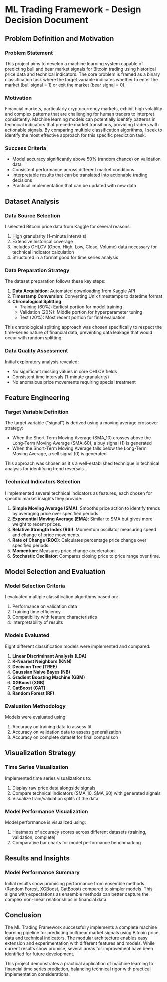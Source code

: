 # ML Trading Framework - Design Decision Document

## Problem Definition and Motivation

### Problem Statement

This project aims to develop a machine learning system capable of predicting bull and bear market signals for Bitcoin trading using historical price data and technical indicators. The core problem is framed as a binary classification task where the target variable indicates whether to enter the market (bull signal = 1) or exit the market (bear signal = 0).

### Motivation

Financial markets, particularly cryptocurrency markets, exhibit high volatility and complex patterns that are challenging for human traders to interpret consistently. Machine learning models can potentially identify patterns in technical indicators that precede market transitions, providing traders with actionable signals. By comparing multiple classification algorithms, I seek to identify the most effective approach for this specific prediction task.

### Success Criteria

- Model accuracy significantly above 50% (random chance) on validation data
- Consistent performance across different market conditions
- Interpretable results that can be translated into actionable trading decisions
- Practical implementation that can be updated with new data

## Dataset Analysis

### Data Source Selection

I selected Bitcoin price data from Kaggle for several reasons:

1. High granularity (1-minute intervals)
2. Extensive historical coverage
3. Includes OHLCV (Open, High, Low, Close, Volume) data necessary for technical indicator calculation
4. Structured in a format good for time series analysis

### Data Preparation Strategy

The dataset preparation follows these key steps:

1. **Data Acquisition**: Automated downloading from Kaggle API
2. **Timestamp Conversion**: Converting Unix timestamps to datetime format
3. **Chronological Splitting**:
    - Training (60%): Earliest portion for model training
    - Validation (20%): Middle portion for hyperparameter tuning
    - Test (20%): Most recent portion for final evaluation

This chronological splitting approach was chosen specifically to respect the time-series nature of financial data, preventing data leakage that would occur with random splitting.

### Data Quality Assessment

Initial exploratory analysis revealed:

- No significant missing values in core OHLCV fields
- Consistent time intervals (1-minute granularity)
- No anomalous price movements requiring special treatment

## Feature Engineering

### Target Variable Definition

The target variable ("signal") is derived using a moving average crossover strategy:

- When the Short-Term Moving Average (SMA_10) crosses above the Long-Term Moving Average (SMA_60), a buy signal (1) is generated
- When the Short-Term Moving Average falls below the Long-Term Moving Average, a sell signal (0) is generated

This approach was chosen as it's a well-established technique in technical analysis for identifying trend reversals.

### Technical Indicators Selection

I implemented several technical indicators as features, each chosen for specific market insights they provide:

1. **Simple Moving Average (SMA)**: Smooths price action to identify trends by averaging price over specified periods.
2. **Exponential Moving Average (EMA)**: Similar to SMA but gives more weight to recent prices.
3. **Relative Strength Index (RSI)**: Momentum oscillator measuring speed and change of price movements.
4. **Rate of Change (ROC)**: Calculates percentage price change over specified periods.
5. **Momentum**: Measures price change acceleration.
6. **Stochastic Oscillator**: Compares closing price to price range over time.

## Model Selection and Evaluation

### Model Selection Criteria

I evaluated multiple classification algorithms based on:

1. Performance on validation data
2. Training time efficiency
3. Compatibility with feature characteristics
4. Interpretability of results

### Models Evaluated

Eight different classification models were implemented and compared:

1. **Linear Discriminant Analysis (LDA)**
2. **K-Nearest Neighbors (KNN)**
3. **Decision Tree (TREE)**
4. **Gaussian Naive Bayes (NB)**
5. **Gradient Boosting Machine (GBM)**
6. **XGBoost (XGB)**
7. **CatBoost (CAT)**
8. **Random Forest (RF)**

### Evaluation Methodology

Models were evaluated using:

1. Accuracy on training data to assess fit
2. Accuracy on validation data to assess generalization
3. Accuracy on complete dataset for final comparison

## Visualization Strategy

### Time Series Visualization

Implemented time series visualizations to:

1. Display raw price data alongside signals
2. Compare technical indicators (SMA_10, SMA_60) with generated signals
3. Visualize train/validation splits of the data

### Model Performance Visualization

Model performance is visualized using:

1. Heatmaps of accuracy scores across different datasets (training, validation, complete)
2. Comparative bar charts for model performance benchmarking

## Results and Insights

### Model Performance Summary

Initial results show promising performance from ensemble methods (Random Forest, XGBoost, CatBoost) compared to simpler models. This aligns with expectations as ensemble methods can better capture the complex non-linear relationships in financial data.

## Conclusion

The ML Trading Framework successfully implements a complete machine learning pipeline for predicting bull/bear market signals using Bitcoin price data and technical indicators. The modular architecture enables easy extension and experimentation with different features and models. While current results show promise, several areas for improvement have been identified for future development.

This project demonstrates a practical application of machine learning to financial time series prediction, balancing technical rigor with practical implementation considerations.
